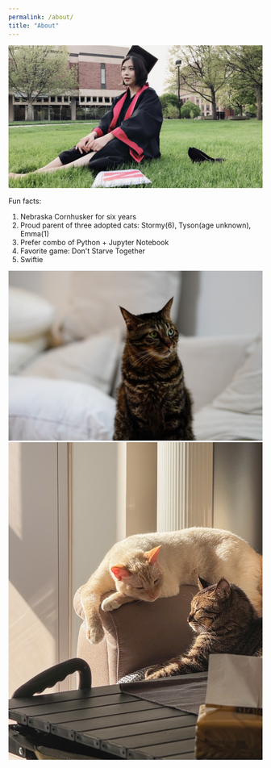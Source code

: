 ```yaml
---
permalink: /about/
title: "About"
---
```


[![AboutMe](/assets/images/profile_photo.jpeg)](about)

Fun facts:

1. Nebraska Cornhusker for six years
2. Proud parent of three adopted cats: Stormy(6), Tyson(age unknown), Emma(1)
3. Prefer combo of Python + Jupyter Notebook
4. Favorite game: Don't Starve Together
5. Swiftie

![Tyson](/assets/images/tyson.JPG)
![Stormy and Tyson](/assets/images/stormyntyson.JPG)
